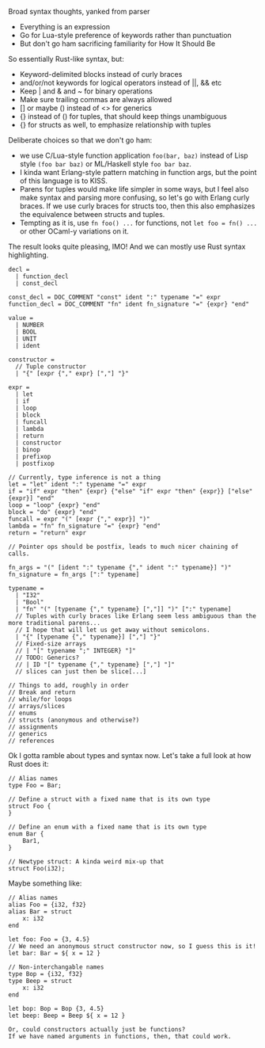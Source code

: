 Broad syntax thoughts, yanked from parser

 * Everything is an expression
 * Go for Lua-style preference of keywords rather than punctuation
 * But don't go ham sacrificing familiarity for How It Should Be

So essentially Rust-like syntax, but:

 * Keyword-delimited blocks instead of curly braces
 * and/or/not keywords for logical operators instead of ||, && etc
 * Keep | and & and ~ for binary operations
 * Make sure trailing commas are always allowed
 * [] or maybe () instead of <> for generics
 * {} instead of () for tuples, that should keep things unambiguous
 * {} for structs as well, to emphasize relationship with tuples


Deliberate choices so that we don't go ham:

 * we use C/Lua-style function application
   `foo(bar, baz)` instead of Lisp style `(foo bar baz)` or ML/Haskell
   style `foo bar baz`.
 * I kinda want Erlang-style pattern matching in function args, but
   the point of this language is to KISS.
 * Parens for tuples would make life simpler in some ways, but I feel
   also make syntax and parsing more confusing, so let's go with Erlang
   curly braces.  If we use curly braces for structs too, then this also
   emphasizes the equivalence between structs and tuples.
 * Tempting as it is, use `fn foo() ...` for functions, not `let foo = fn() ...`
   or other OCaml-y variations on it.

The result looks quite pleasing, IMO!  And we can mostly use Rust syntax
highlighting.


```
decl =
  | function_decl
  | const_decl

const_decl = DOC_COMMENT "const" ident ":" typename "=" expr
function_decl = DOC_COMMENT "fn" ident fn_signature "=" {expr} "end"

value =
  | NUMBER
  | BOOL
  | UNIT
  | ident

constructor =
  // Tuple constructor
  | "{" [expr {"," expr} [","] "}"

expr =
  | let
  | if
  | loop
  | block
  | funcall
  | lambda
  | return
  | constructor
  | binop
  | prefixop
  | postfixop

// Currently, type inference is not a thing
let = "let" ident ":" typename "=" expr
if = "if" expr "then" {expr} {"else" "if" expr "then" {expr}} ["else" {expr}] "end"
loop = "loop" {expr} "end"
block = "do" {expr} "end"
funcall = expr "(" [expr {"," expr}] ")"
lambda = "fn" fn_signature "=" {expr} "end"
return = "return" expr

// Pointer ops should be postfix, leads to much nicer chaining of calls.

fn_args = "(" [ident ":" typename {"," ident ":" typename}] ")"
fn_signature = fn_args [":" typename]

typename =
  | "I32"
  | "Bool"
  | "fn" "(" [typename {"," typename} [","]] ")" [":" typename]
  // Tuples with curly braces like Erlang seem less ambiguous than the more traditional parens...
  // I hope that will let us get away without semicolons.
  | "{" [typename {"," typename}] [","] "}"
  // Fixed-size arrays
  // | "[" typename ";" INTEGER} "]"
  // TODO: Generics?
  // | ID "[" typename {"," typename} [","] "]"
  // slices can just then be slice[...]

// Things to add, roughly in order
// Break and return
// while/for loops
// arrays/slices
// enums
// structs (anonymous and otherwise?)
// assignments
// generics
// references

```



Ok I gotta ramble about types and syntax now.  Let's take a full look at
how Rust does it:

```
// Alias names
type Foo = Bar;

// Define a struct with a fixed name that is its own type
struct Foo {
}

// Define an enum with a fixed name that is its own type
enum Bar {
    Bar1,
}

// Newtype struct: A kinda weird mix-up that
struct Foo(i32);
```


Maybe something like:

```
// Alias names
alias Foo = {i32, f32}
alias Bar = struct
    x: i32
end

let foo: Foo = {3, 4.5}
// We need an anonymous struct constructor now, so I guess this is it!
let bar: Bar = ${ x = 12 }

// Non-interchangable names
type Bop = {i32, f32}
type Beep = struct
    x: i32
end

let bop: Bop = Bop {3, 4.5}
let beep: Beep = Beep ${ x = 12 }

Or, could constructors actually just be functions?
If we have named arguments in functions, then, that could work.
```
